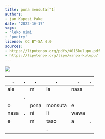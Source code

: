 ```yaml
---
title: pona monsuta[^1]
authors:
- jan Kapesi Pake
date: '2022-10-17'
tags:
- 'leko nimi'
- 'poetry'
license: CC BY-SA 4.0
sources:
- https://liputenpo.org/pdfs/0016kulupu.pdf
- https://liputenpo.org/lipu/nanpa-kulupu/
---
```


![](https://commons.wikimedia.org/wiki/File:Lipu_tenpo_nanpa_kulupu_-_pona_monsuta.png)

| .    | .   | .    | .       | .    | .   |
| ---- | --- | ---- | ------- | ---- | --- |
| ale  |     | mi   | la      | nasa |
|      | .   |
| o    |     | pona | monsuta | e    |
| nasa | .   | ni   | li      | wawa |
| e    |     | mi   | taso    | a    | .   |
|      |     |      | .       |

[^1]: "monsuta" li ike, li wile pakala e jan